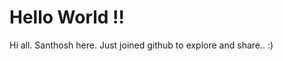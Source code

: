 Hello World !!
==============

Hi all. Santhosh here. Just joined github to explore and share.. :) 
